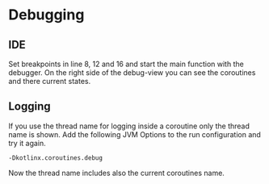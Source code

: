 # Debugging

## IDE
Set breakpoints in line 8, 12 and 16 and start the main function with the debugger.
On the right side of the debug-view you can see the coroutines and there current states.

## Logging
If you use the thread name for logging inside a coroutine only the thread name is shown.
Add the following JVM Options to the run configuration and try it again.

    -Dkotlinx.coroutines.debug

Now the thread name includes also the current coroutines name.